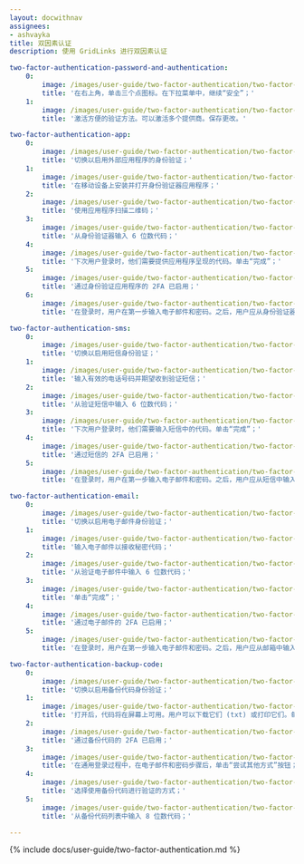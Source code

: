 ```yaml
---
layout: docwithnav
assignees:
- ashvayka
title: 双因素认证
description: 使用 GridLinks 进行双因素认证

two-factor-authentication-password-and-authentication:
    0:
        image: /images/user-guide/two-factor-authentication/two-factor-authentication-password-and-authentication-1-ce.png
        title: '在右上角，单击三个点图标。在下拉菜单中，继续“安全”；'
    1:
        image: /images/user-guide/two-factor-authentication/two-factor-authentication-password-and-authentication-2-ce.png
        title: '激活方便的验证方法。可以激活多个提供商。保存更改。'

two-factor-authentication-app:
    0:
        image: /images/user-guide/two-factor-authentication/two-factor-authentication-app-1-ce.png
        title: '切换以启用外部应用程序的身份验证；'
    1:
        image: /images/user-guide/two-factor-authentication/two-factor-authentication-app-2-ce.png
        title: '在移动设备上安装并打开身份验证器应用程序；'
    2:
        image: /images/user-guide/two-factor-authentication/two-factor-authentication-app-3-ce.png
        title: '使用应用程序扫描二维码；'
    3:
        image: /images/user-guide/two-factor-authentication/two-factor-authentication-app-4-ce.png
        title: '从身份验证器输入 6 位数代码；'
    4:
        image: /images/user-guide/two-factor-authentication/two-factor-authentication-app-5-ce.png
        title: '下次用户登录时，他们需要提供应用程序呈现的代码。单击“完成”；'
    5:
        image: /images/user-guide/two-factor-authentication/two-factor-authentication-app-6-ce.png
        title: '通过身份验证应用程序的 2FA 已启用；'
    6:
        image: /images/user-guide/two-factor-authentication/two-factor-authentication-app-7-ce.png
        title: '在登录时，用户在第一步输入电子邮件和密码。之后，用户应从身份验证器应用程序输入安全代码。'

two-factor-authentication-sms:
    0:
        image: /images/user-guide/two-factor-authentication/two-factor-authentication-sms-1-ce.png
        title: '切换以启用短信身份验证；'
    1:
        image: /images/user-guide/two-factor-authentication/two-factor-authentication-sms-2-ce.png
        title: '输入有效的电话号码并期望收到验证短信；'
    2:
        image: /images/user-guide/two-factor-authentication/two-factor-authentication-sms-4-ce.png
        title: '从验证短信中输入 6 位数代码；'
    3:
        image: /images/user-guide/two-factor-authentication/two-factor-authentication-sms-5-ce.png
        title: '下次用户登录时，他们需要输入短信中的代码。单击“完成”；'
    4:
        image: /images/user-guide/two-factor-authentication/two-factor-authentication-sms-6-ce.png
        title: '通过短信的 2FA 已启用；'
    5:
        image: /images/user-guide/two-factor-authentication/two-factor-authentication-sms-7-ce.png
        title: '在登录时，用户在第一步输入电子邮件和密码。之后，用户应从短信中输入安全代码。'

two-factor-authentication-email:
    0:
        image: /images/user-guide/two-factor-authentication/two-factor-authentication-email-1-ce.png
        title: '切换以启用电子邮件身份验证；'
    1:
        image: /images/user-guide/two-factor-authentication/two-factor-authentication-email-2-ce.png
        title: '输入电子邮件以接收秘密代码；'
    2:
        image: /images/user-guide/two-factor-authentication/two-factor-authentication-email-3-ce.png
        title: '从验证电子邮件中输入 6 位数代码；'
    3:
        image: /images/user-guide/two-factor-authentication/two-factor-authentication-email-4-ce.png
        title: '单击“完成”；'
    4:
        image: /images/user-guide/two-factor-authentication/two-factor-authentication-email-5-ce.png
        title: '通过电子邮件的 2FA 已启用；'
    5:
        image: /images/user-guide/two-factor-authentication/two-factor-authentication-email-6-ce.png
        title: '在登录时，用户在第一步输入电子邮件和密码。之后，用户应从邮箱中输入安全代码。'

two-factor-authentication-backup-code:
    0:
        image: /images/user-guide/two-factor-authentication/two-factor-authentication-backup-code-1-ce.png
        title: '切换以启用备份代码身份验证；'
    1:
        image: /images/user-guide/two-factor-authentication/two-factor-authentication-backup-code-2-ce.png
        title: '打开后，代码将在屏幕上可用。用户可以下载它们 (txt) 或打印它们。每个备份代码只能使用一次；'
    2:
        image: /images/user-guide/two-factor-authentication/two-factor-authentication-backup-code-3-ce.png
        title: '通过备份代码的 2FA 已启用；'
    3:
        image: /images/user-guide/two-factor-authentication/two-factor-authentication-backup-code-4-ce.png
        title: '在通用登录过程中，在电子邮件和密码步骤后，单击“尝试其他方式”按钮；'
    4:
        image: /images/user-guide/two-factor-authentication/two-factor-authentication-backup-code-5-ce.png
        title: '选择使用备份代码进行验证的方式；'
    5:
        image: /images/user-guide/two-factor-authentication/two-factor-authentication-backup-code-6-ce.png
        title: '从备份代码列表中输入 8 位数代码；'

---
```


{% include docs/user-guide/two-factor-authentication.md %}